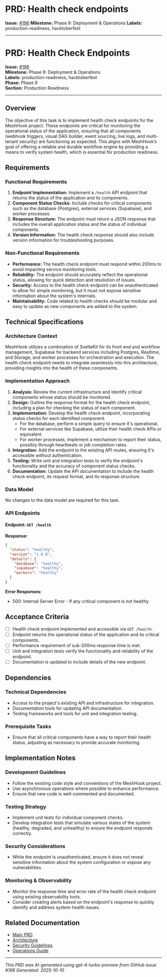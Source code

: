 # PRD: Health check endpoints

**Issue:** [#196](https://github.com/profullstack/meshhook/issues/196)
**Milestone:** Phase 9: Deployment & Operations
**Labels:** production-readiness, hacktoberfest

---

# PRD: Health Check Endpoints

**Issue:** [#196](https://github.com/profullstack/meshhook/issues/196)  
**Milestone:** Phase 9: Deployment & Operations  
**Labels:** production-readiness, hacktoberfest  
**Phase:** Phase 9  
**Section:** Production Readiness  

---

## Overview

The objective of this task is to implement health check endpoints for the MeshHook project. These endpoints are critical for monitoring the operational status of the application, ensuring that all components (webhook triggers, visual DAG builder, event sourcing, live logs, and multi-tenant security) are functioning as expected. This aligns with MeshHook’s goal of offering a reliable and durable workflow engine by providing a means to verify system health, which is essential for production readiness.

## Requirements

### Functional Requirements

1. **Endpoint Implementation:** Implement a `/health` API endpoint that returns the status of the application and its components.
2. **Component Status Checks:** Include checks for critical components such as the database (Postgres), external services (Supabase), and worker processes.
3. **Response Structure:** The endpoint must return a JSON response that includes the overall application status and the status of individual components.
4. **Version Information:** The health check response should also include version information for troubleshooting purposes.

### Non-Functional Requirements

- **Performance:** The health check endpoint must respond within 200ms to avoid impacting service monitoring tools.
- **Reliability:** The endpoint should accurately reflect the operational status, allowing for quick detection and resolution of issues.
- **Security:** Access to the health check endpoint can be unauthenticated to allow for simple monitoring, but it must not expose sensitive information about the system's internals.
- **Maintainability:** Code related to health checks should be modular and easy to update as new components are added to the system.

## Technical Specifications

### Architecture Context

MeshHook utilizes a combination of SvelteKit for its front end and workflow management, Supabase for backend services including Postgres, Realtime, and Storage, and worker processes for orchestration and execution. The health check endpoint needs to integrate seamlessly into this architecture, providing insights into the health of these components.

### Implementation Approach

1. **Analysis:** Review the current infrastructure and identify critical components whose status should be monitored.
2. **Design:** Outline the response format for the health check endpoint, including a plan for checking the status of each component.
3. **Implementation:** Develop the health check endpoint, incorporating status checks for each identified component.
   - For the database, perform a simple query to ensure it's operational.
   - For external services like Supabase, utilize their health check APIs or equivalent.
   - For worker processes, implement a mechanism to report their status, possibly through heartbeats or job completion rates.
4. **Integration:** Add the endpoint to the existing API routes, ensuring it's accessible without authentication.
5. **Testing:** Write unit and integration tests to verify the endpoint's functionality and the accuracy of component status checks.
6. **Documentation:** Update the API documentation to include the health check endpoint, its request format, and its response structure.

### Data Model

No changes to the data model are required for this task.

### API Endpoints

#### Endpoint: `GET /health`

**Response:**
```json
{
  "status": "healthy",
  "version": "1.0.0",
  "details": {
    "database": "healthy",
    "supabase": "healthy",
    "workers": "healthy"
  }
}
```

**Error Responses:**
- 500: Internal Server Error - If any critical component is not healthy

## Acceptance Criteria

- [ ] Health check endpoint implemented and accessible via `GET /health`.
- [ ] Endpoint returns the operational status of the application and its critical components.
- [ ] Performance requirement of sub-200ms response time is met.
- [ ] Unit and integration tests verify the functionality and reliability of the endpoint.
- [ ] Documentation is updated to include details of the new endpoint.

## Dependencies

### Technical Dependencies

- Access to the project's existing API and infrastructure for integration.
- Documentation tools for updating API documentation.
- Testing frameworks and tools for unit and integration testing.

### Prerequisite Tasks

- Ensure that all critical components have a way to report their health status, adjusting as necessary to provide accurate monitoring.

## Implementation Notes

### Development Guidelines

- Follow the existing code style and conventions of the MeshHook project.
- Use asynchronous operations where possible to enhance performance.
- Ensure that new code is well-commented and documented.

### Testing Strategy

- Implement unit tests for individual component checks.
- Develop integration tests that simulate various states of the system (healthy, degraded, and unhealthy) to ensure the endpoint responds correctly.

### Security Considerations

- While the endpoint is unauthenticated, ensure it does not reveal sensitive information about the system configuration or expose any vulnerabilities.

### Monitoring & Observability

- Monitor the response time and error rate of the health check endpoint using existing observability tools.
- Consider creating alerts based on the endpoint's response to quickly identify and address system health issues.

## Related Documentation

- [Main PRD](../PRD.md)
- [Architecture](../Architecture.md)
- [Security Guidelines](../Security.md)
- [Operations Guide](../Operations.md)

---

*This PRD was AI-generated using gpt-4-turbo-preview from GitHub issue #196*
*Generated: 2025-10-10*
